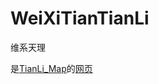 # WeiXiTianTianLi
维系天理

是[TianLi_Map](https://github.com/GengGode/TianLi_Map)的[网页](https://genggode.github.io/WeiXiTianTianLi)
